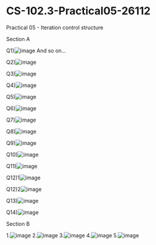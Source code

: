 # CS-102.3-Practical05-26112
Practical 05 - Iteration control structure

Section A

Q1)![image](https://github.com/SingithKesara/CS-102.3-Practical05-26112/assets/114977489/cecd5368-4122-40fe-a81d-fcbbfd39eedc) 
And so on...

Q2)![image](https://github.com/SingithKesara/CS-102.3-Practical05-26112/assets/114977489/49301f58-1226-4650-ae11-a8fd06d024fd)

Q3)![image](https://github.com/SingithKesara/CS-102.3-Practical05-26112/assets/114977489/7235f64c-fbd8-495c-8625-80686303386e)

Q4)![image](https://github.com/SingithKesara/CS-102.3-Practical05-26112/assets/114977489/5d57bc8e-5dd4-4f2d-bf88-79d432b72b23)

Q5)![image](https://github.com/SingithKesara/CS-102.3-Practical05-26112/assets/114977489/28848c37-4b2d-49de-a482-c7d39ae6fd6a)

Q6)![image](https://github.com/SingithKesara/CS-102.3-Practical05-26112/assets/114977489/dfba1ec3-a3f1-41e3-8622-a5f702363f48)

Q7)![image](https://github.com/SingithKesara/CS-102.3-Practical05-26112/assets/114977489/ccb61765-182b-453d-96d0-59391ced6677)

Q8)![image](https://github.com/SingithKesara/CS-102.3-Practical05-26112/assets/114977489/070f65b3-a257-4137-832e-613b719bdf4a)

Q9)![image](https://github.com/SingithKesara/CS-102.3-Practical05-26112/assets/114977489/4b824ed4-0ae8-4262-a5a4-abdbb438ea3a)

Q10)![image](https://github.com/SingithKesara/CS-102.3-Practical05-26112/assets/114977489/17757f90-593a-4541-9148-8325404f6392)

Q11)![image](https://github.com/SingithKesara/CS-102.3-Practical05-26112/assets/114977489/1d5aef25-c938-40ad-8bc0-986013c62ad1)

Q12)1![image](https://github.com/SingithKesara/CS-102.3-Practical05-26112/assets/114977489/bf867543-6614-4b9d-8915-8f7eb332092c)

Q12)2![image](https://github.com/SingithKesara/CS-102.3-Practical05-26112/assets/114977489/67f379f2-0e1a-4de4-b541-7f97d689ace1)

Q13)![image](https://github.com/SingithKesara/CS-102.3-Practical05-26112/assets/114977489/b3899398-bfc2-4bf5-af64-8c5181cd7b65)

Q14)![image](https://github.com/SingithKesara/CS-102.3-Practical05-26112/assets/114977489/845656f8-dc09-426a-88cd-61fb9ebb94a5)

Section B

1.![image](https://github.com/SingithKesara/CS-102.3-Practical05-26112/assets/114977489/706b4e6b-e944-4303-9fe0-ba876f3339ce)
2.![image](https://github.com/SingithKesara/CS-102.3-Practical05-26112/assets/114977489/9fa3f4e4-50de-4547-ac89-1d5801fe9836)
3.![image](https://github.com/SingithKesara/CS-102.3-Practical05-26112/assets/114977489/60c6f285-4d6c-427d-8554-8df93c8ec2b9)
4.![image](https://github.com/SingithKesara/CS-102.3-Practical05-26112/assets/114977489/85c28078-4f26-4c1d-af16-b916fc24e23e)
5.![image](https://github.com/SingithKesara/CS-102.3-Practical05-26112/assets/114977489/dfd6241c-b2df-4a54-9b78-2e0d58b3d0f5)

